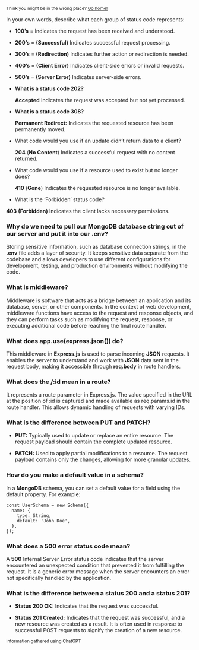 <sub>Think you might be in the wrong place? [Go home!](../README.md)</sub>



In your own words, describe what each group of status code represents:

* __100’s__ = Indicates the request has been received and understood.
* __200’s__ = __(Successful)__ Indicates successful request processing.
* __300’s__ = __(Redirection)__ Indicates further action or redirection is needed.
* __400’s__ = __(Client Error)__ Indicates client-side errors or invalid requests.
* __500’s__ = __(Server Error)__ Indicates server-side errors.
* __What is a status code 202?__ 

    __Accepted__ Indicates the request was accepted but not yet processed.

* __What is a status code 308?__

    __Permanent Redirect:__ Indicates the requested resource has been permanently moved.

* What code would you use if an update didn’t return data to a client?

    __204__ (__No Content__) Indicates a successful request with no content returned.

* What code would you use if a resource used to exist but no longer does?

    __410__ (__Gone__) Indicates the requested resource is no longer available.

* What is the ‘Forbidden’ status code?

__403__ __(Forbidden)__ Indicates the client lacks necessary permissions.


### Why do we need to pull our MongoDB database string out of our server and put it into our .env?

Storing sensitive information, such as database connection strings, in the __.env__ file adds a layer of security. It keeps sensitive data separate from the codebase and allows developers to use different configurations for development, testing, and production environments without modifying the code.

### What is middleware?

Middleware is software that acts as a bridge between an application and its database, server, or other components. In the context of web development, middleware functions have access to the request and response objects, and they can perform tasks such as modifying the request, response, or executing additional code before reaching the final route handler.

### What does app.use(express.json()) do?

This middleware in __Express.js__ is used to parse incoming __JSON__ requests. It enables the server to understand and work with __JSON__ data sent in the request body, making it accessible through __req.body__ in route handlers.

### What does the /:id mean in a route?

It represents a route parameter in Express.js. The value specified in the URL at the position of :id is captured and made available as req.params.id in the route handler. This allows dynamic handling of requests with varying IDs.

### What is the difference between PUT and PATCH?

* __PUT:__ Typically used to update or replace an entire resource. The request payload should contain the complete updated resource.

* __PATCH:__ Used to apply partial modifications to a resource. The request payload contains only the changes, allowing for more granular updates.

### How do you make a default value in a schema?

In a __MongoDB__ schema, you can set a default value for a field using the default property. For example:

```
const UserSchema = new Schema({
  name: {
    type: String,
    default: 'John Doe',
  },
});
```
### What does a 500 error status code mean?

A __500__ Internal Server Error status code indicates that the server encountered an unexpected condition that prevented it from fulfilling the request. It is a generic error message when the server encounters an error not specifically handled by the application.

### What is the difference between a status 200 and a status 201?

* __Status 200 OK:__ Indicates that the request was successful.

* __Status 201 Created:__ Indicates that the request was successful, and a new resource was created as a result. It is often used in response to successful POST requests to signify the creation of a new resource.

<sub>Information gathered using ChatGPT</sub>
